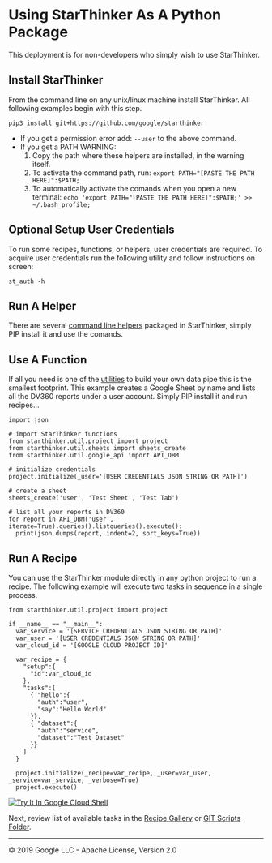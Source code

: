 # Using StarThinker As A Python Package

This deployment is for non-developers who simply wish to use StarThinker.

## Install StarThinker

From the command line on any unix/linux machine install StarThinker.  All following examples begin with this step.

```
pip3 install git+https://github.com/google/starthinker
```

- If you get a permission error add: ```--user``` to the above command.
- If you get a PATH WARNING:
  1. Copy the path where these helpers are installed, in the warning itself.
  1. To activate the command path, run: ```export PATH="[PASTE THE PATH HERE]":$PATH;```
  1. To automatically activate the comands when you open a new terminal: ```echo 'export PATH="[PASTE THE PATH HERE]":$PATH;' >> ~/.bash_profile;```

## Optional Setup User Credentials

To run some recipes, functions, or helpers, user credentials are required.  To acquire user credentials run the
following utility and follow instructions on screen:

```
st_auth -h
```

## Run A Helper

There are several [command line helpers](helpers.md) packaged in StarThinker, simply PIP install it and use the comands.

## Use A Function
If all you need is one of the [utilities](../starthinker/util/) to build your own data pipe this is the smallest footprint.
This example creates a Google Sheet by name and lists all the DV360 reports under a user account. Simply PIP install it and run recipes...

```
import json

# import StarThinker functions
from starthinker.util.project import project
from starthinker.util.sheets import sheets_create
from starthinker.util.google_api import API_DBM

# initialize credentials
project.initialize(_user='[USER CREDENTIALS JSON STRING OR PATH]')

# create a sheet
sheets_create('user', 'Test Sheet', 'Test Tab')

# list all your reports in DV360
for report in API_DBM('user', iterate=True).queries().listqueries().execute():
  print(json.dumps(report, indent=2, sort_keys=True))
```

## Run A Recipe
You can use the StarThinker module directly in any python project to run a recipe. The following
example will execute two tasks in sequence in a single process.

```
from starthinker.util.project import project
  
if __name__ == "__main__":
  var_service = '[SERVICE CREDENTIALS JSON STRING OR PATH]'
  var_user = '[USER CREDENTIALS JSON STRING OR PATH]'
  var_cloud_id = '[GOOGLE CLOUD PROJECT ID]'

  var_recipe = {
    "setup":{
      "id":var_cloud_id
    },
    "tasks":[
      { "hello":{
        "auth":"user",
        "say":"Hello World"
      }},
      { "dataset":{
        "auth":"service",
        "dataset":"Test_Dataset"
      }}
    ]
  }

  project.initialize(_recipe=var_recipe, _user=var_user, _service=var_service, _verbose=True)
  project.execute()
```

[![Try It In Google Cloud Shell](http://gstatic.com/cloudssh/images/open-btn.svg)](https://console.cloud.google.com/cloudshell/editor?cloudshell_git_repo=https%3A%2F%2Fgithub.com%2Fgoogle%2Fstarthinker&cloudshell_tutorial=tutorials/deploy_package.md)

Next, review list of available tasks in the [Recipe Gallery](https://google.github.io/starthinker/) or [GIT Scripts Folder](../scripts/).

---
&copy; 2019 Google LLC - Apache License, Version 2.0
